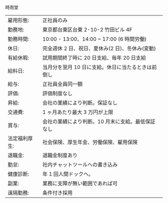 時雨堂

|               |                                                    |
| ------------- | -------------------------------------------------- |
| 雇用形態:     | 正社員のみ                                         |
| 勤務地:       | 東京都台東区台東 2-10-2 竹田ビル 4F                |
| 勤務時間:     | 10:00 - 13:00、14:00 ~ 17:00 (6 時間労働)          |
| 休日:         | 完全週休 2 日、祝日、夏休み(2 日)、冬休み(変動)    |
| 有給休暇:     | 試用期間終了時に 20 日支給、毎年 20 日支給         |
| 給料日:       | 当月分を翌月 10 日に支給。休日に当たるときは前倒し |
| 給与:         | 正社員全員同一額                                   |
| 評価:         | 評価制度なし                                       |
| 昇給:         | 会社の業績により判断。保証なし                     |
| 交通費:       | 1 ヶ月あたり最大 3 万円が上限                      |
| 賞与:         | 会社の業績により判断。10 月末に支給。最低保証なし  |
| 法定福利厚生: | 社会保険、厚生年金、労働保険、雇用保険             |
| 退職金:       | 退職金制度あり                                     |
| 勤怠:         | 社内チャットツールへの書き込み                     |
| 健康診断:     | 年 1 回人間ドックへ。                              |
| 副業:         | 業務に支障が無い範囲であれば可                     |
| 遠隔勤務:     | 条件付き採用                                       |
